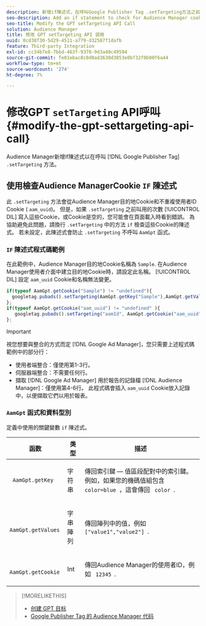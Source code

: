 ```yaml
---
description: 新增if陳述式，在呼叫Google Publisher Tag .setTargeting方法之前檢查Audience ManagerCookie。
seo-description: Add an if statement to check for Audience Manager cookies before calling the Google Publisher Tag .setTargeting method.
seo-title: Modify the GPT setTargeting API Call
solution: Audience Manager
title: 修改 GPT setTargeting API 调用
uuid: 0cd38f30-5d29-4511-a779-d32587f1dafb
feature: Third-party Integration
exl-id: cc34b7e8-7bbd-463f-9378-9d3a40c49594
source-git-commit: fe01ebac8c0d0ad3630d3853e0bf32f0b00f6a44
workflow-type: tm+mt
source-wordcount: '274'
ht-degree: 7%

---
```


# 修改GPT `setTargeting` API呼叫 {#modify-the-gpt-settargeting-api-call}

Audience Manager新增if陳述式以在呼叫 [!DNL Google Publisher Tag] `.setTargeting` 方法。

## 使用檢查Audience ManagerCookie `IF` 陳述式

此 `.setTargeting` 方法會從Audience Manager目的地Cookie和不重複使用者ID Cookie ( `aam_uuid`)。 但是，如果 `.setTargeting` 之前叫用的次數 [!UICONTROL DIL] 寫入這些Cookie，或Cookie是空的，您可能會在頁面載入時看到錯誤。 為協助避免此問題，請換行 `.setTargeting` 中的方法 `if` 檢查這些Cookie的陳述式。 若未設定，此陳述式會防止 `.setTargeting` 不呼叫 `AamGpt` 函式。

### `IF` 陳述式程式碼範例

在此範例中，Audience Manager目的地Cookie名稱為 `Sample`. 在Audience Manager使用者介面中建立目的地Cookie時，請設定此名稱。 [!UICONTROL DIL] 設定 `aam_uuid` Cookie和名稱無法變更。

```js
if(typeof AamGpt.getCookie("Sample") != "undefined"){ 
  googletag.pubads().setTargeting(AamGpt.getKey("Sample"),AamGpt.getValues("Sample")); 
}; 
if(typeof AamGpt.getCookie("aam_uuid") != "undefined" ){ 
   googletag.pubads().setTargeting("aamId", AamGpt.getCookie("aam_uuid")); 
};
```

>[!IMPORTANT]
>
>視您想要與整合的方式而定 [!DNL Google Ad Manager]，您只需要上述程式碼範例中的部分行：
>
>* 使用者端整合：僅使用第1-3行。
>* 伺服器端整合：不需要任何行。
>* 擷取 [!DNL Google Ad Manager] 用於報告的記錄檔 [!DNL Audience Manager]：僅使用第4-6行。 此程式碼會插入 `aam_uuid` Cookie放入記錄中，以便擷取它們以用於報表。


### `AamGpt` 函式和資料型別

定義中使用的關鍵變數 `if` 陳述式。

<table id="table_881391C9BDDF4FACAFC37A47B14B31A1"> 
 <thead> 
  <tr> 
   <th colname="col1" class="entry"> 函数 </th> 
   <th colname="col2" class="entry"> 类型 </th> 
   <th colname="col3" class="entry"> 描述 </th> 
  </tr> 
 </thead>
 <tbody> 
  <tr> 
   <td colname="col1"> <p> <code> AamGpt.getKey </code> </p> </td> 
   <td colname="col2"> <p>字符串 </p> </td> 
   <td colname="col3"> <p>傳回索引鍵 — 值區段配對中的索引鍵。 例如，如果您的機碼值組包含 <code> color=blue </code>，這會傳回 <code> color </code>. </p> </td> 
  </tr> 
  <tr> 
   <td colname="col1"> <p> <code> AamGpt.getValues </code> </p> </td> 
   <td colname="col2"> <p>字串陣列 </p> </td> 
   <td colname="col3"> <p>傳回陣列中的值，例如 <code> ["value1","value2"] </code>. </p> </td> 
  </tr> 
  <tr> 
   <td colname="col1"> <p> <code> AamGpt.getCookie </code> </p> </td> 
   <td colname="col2"> <p>Int </p> </td> 
   <td colname="col3"> <p>傳回Audience Manager的使用者ID，例如 <code> 12345 </code>. </p> </td> 
  </tr>
 </tbody>
</table>

>[!MORELIKETHIS]
>
>* [创建 GPT 目标](../../integration/gpt-aam-destination/gpt-aam-create-destination.md)
>* [Google Publisher Tag 的 Audience Manager 代码](../../integration/gpt-aam-destination/gpt-aam-aamgpt-code.md)

